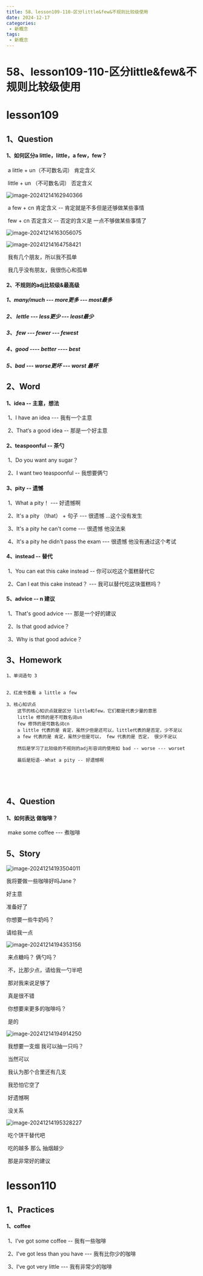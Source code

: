 ```yaml
---
title: 58、lesson109-110-区分little&few&不规则比较级使用
date: 2024-12-17
categories:
 - 新概念
tags:
 - 新概念
---
```




# 58、lesson109-110-区分little&few&不规则比较级使用



# lesson109



## 1、Question

#### 	1、如何区分a little，little，a few，few？

​	a little + un（不可数名词） 肯定含义

​	little + un （不可数名词） 否定含义

![image-20241214162940366](./../../.vuepress/public/images/image-20241214162940366.png)





​	a few + cn 肯定含义	--	肯定就是不多但是还够做某些事情

​	few + cn 否定含义 -- 否定的含义是 一点不够做某些事情了

![image-20241214163056075](./../../.vuepress/public/images/image-20241214163056075.png)

![image-20241214164758421](./../../.vuepress/public/images/image-20241214164758421.png)

​		我有几个朋友，所以我不孤单

​		我几乎没有朋友，我很伤心和孤单





#### 	2、不规则的adj比较级&最高级

#####   	  1、many/much --- more更多 --- most最多

##### 		2、 lettle --- less更少 --- least最少

##### 		3、 few --- fewer --- fewest

##### 		4、good ---- better ---- best

#####  		5、bad --- worse更坏 --- worst 最坏





## 2、Word



#### 	1、idea -- 主意，想法

​	1、I have an idea --- 我有一个主意

​	2、That‘s a good idea -- 那是一个好主意





#### 	2、teaspoonful -- 茶勺

​	1、Do you want any sugar？

​	2、I want two teaspoonful -- 我想要俩勺



#### 	3、pity -- 遗憾

​	1、What a pity！ --- 好遗憾啊

​	2、It's a pity （that） +  句子 --- 很遗憾 ...这个没有发生

​	3、It's a pity he can't come --- 很遗憾 他没法来

​	4、It's a pity he didn't pass the exam --- 很遗憾 他没有通过这个考试





#### 	4、instead -- 替代

​	1、You can eat this cake instead -- 你可以吃这个蛋糕替代它

​	2、Can I eat this cake instead？ --- 我可以替代吃这块蛋糕吗？



#### 	5、advice -- n 建议

​	1、That's good advice --- 那是一个好的建议

​	2、Is that good advice？

​	3、Why is that good advice？







## 3、Homework

```
1、单词造句 3


2、红皮书查看 a little a few

3、核心知识点
	这节的核心知识点就是区分 little和few，它们都是代表少量的意思
	little 修饰的是不可数名词un
	few 修饰的是可数名词cn
	a little 代表的是 肯定，虽然少但是还可以，little代表的是否定，少不足以
	a few 代表的是 肯定，虽然少但是可以， few 代表的是 否定， 很少不足以
	
	然后是学习了比较级的不规则的adj形容词的使用如 bad -- worse --- worset
	
	最后是短语--What a pity -- 好遗憾啊





```





## 4、Question

#### 	1、如何表达 做咖啡？

​			make some coffee --- 煮咖啡





## 5、Story

![image-20241214193504011](./../../.vuepress/public/images/image-20241214193504011.png)

 我将要做一些咖啡好吗Jane？

 好主意

准备好了

你想要一些牛奶吗？

请给我一点





![image-20241214194353156](./../../.vuepress/public/images/image-20241214194353156.png)

​	来点糖吗？ 俩勺吗？

​	不，比那少点，请给我一勺半吧

​	那对我来说足够了



​	真是很不错

​	你想要来更多的咖啡吗？

​	是的



![image-20241214194914250](./../../.vuepress/public/images/image-20241214194914250.png)

​	我想要一支烟 我可以抽一只吗？

​	当然可以

​	我认为那个合里还有几支



​	我恐怕它空了

​	好遗憾啊

​	没关系



![image-20241214195328227](./../../.vuepress/public/images/image-20241214195328227.png)

​	吃个饼干替代吧

​	吃的越多 那么 抽烟越少

​	那是非常好的建议





















# lesson110





## 1、Practices

####  	1、coffee

​	1、I’ve got some coffee -- 我有一些咖啡

​	2、I've got less than you have --- 我有比你少的咖啡

​	3、I‘ve got very little --- 我有非常少的咖啡











































































































































































